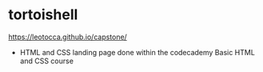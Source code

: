 # tortoishell

https://leotocca.github.io/capstone/

- HTML and CSS landing page done within the codecademy Basic HTML and CSS course
